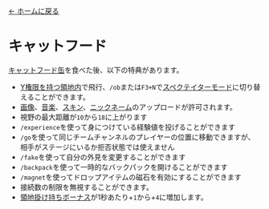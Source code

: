 [← ホームに戻る](../)
# キャットフード
[キャットフード缶](../item/canned_cat.md)を食べた後、以下の特典があります。

- [Y権限を持つ領地内](../item/land_book.md#y-飛行)で飛行、`/ob`または`F3+N`で[スペクテイターモード](https://minecraft.fandom.com/ja/wiki/観察者モード)に切り替えることができます。
- [画像](https://discord.com/channels/1040647480972415006/1040647481358295099)、[音楽](https://discord.com/channels/1040647480972415006/1050912456303706143)、[スキン](https://discord.com/channels/1040647480972415006/1052733959248826469)、[ニックネーム](https://discord.com/channels/1040647480972415006/1052733655891574784)のアップロードが許可されます。
- 視野の最大距離が`10`から`18`に上がります
- `/experience`を使って身につけている経験値を投げることができます
- `/go`を使って同じチームチャンネルのプレイヤーの位置に移動できますが、相手がステージにいるか拒否状態では使えません
- `/fake`を使って自分の外見を変更することができます
- `/backpack`を使って一時的なバックパックを開けることができます
- `/magnet`を使ってドロップアイテムの磁石を有効にすることができます
- 接続数の制限を無視することができます。
- [領地掛け持ちボーナス](../item/land_book.md#活躍)が1秒あたり+`1`から+`4`に増加します。
